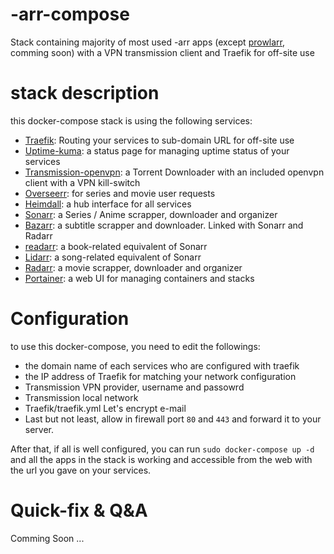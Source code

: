 # -arr-compose
Stack containing majority of most used -arr apps (except [prowlarr](https://github.com/Prowlarr/Prowlarr), comming soon) with a VPN transmission client and Traefik for off-site use

# stack description

this docker-compose stack is using the following services:
- [Traefik](https://github.com/traefik/traefik): Routing your services to sub-domain URL for off-site use
- [Uptime-kuma](https://github.com/louislam/uptime-kuma): a status page for managing uptime status of your services
- [Transmission-openvpn](https://github.com/haugene/docker-transmission-openvpn): a Torrent Downloader with an included openvpn client with a VPN kill-switch
- [Overseerr](https://github.com/sct/overseerr): for series and movie user requests
- [Heimdall](https://github.com/linuxserver/Heimdall): a hub interface for all services
- [Sonarr](https://github.com/Sonarr/Sonarr): a Series / Anime scrapper, downloader and organizer
- [Bazarr](https://github.com/morpheus65535/bazarr): a subtitle scrapper and downloader. Linked with Sonarr and Radarr
- [readarr](https://github.com/Readarr/Readarr): a book-related equivalent of Sonarr
- [Lidarr](https://github.com/Lidarr/Lidarr): a song-related equivalent of Sonarr
- [Radarr](https://github.com/Radarr/Radarr): a movie scrapper, downloader and organizer
- [Portainer](https://github.com/portainer/portainer): a web UI for managing containers and stacks

# Configuration

to use this docker-compose, you need to edit the followings:
- the domain name of each services who are configured with traefik
- the IP address of Traefik for matching your network configuration
- Transmission VPN provider, username and passowrd
- Transmission local network
- Traefik/traefik.yml Let's encrypt e-mail
- Last but not least, allow in firewall port `80` and `443` and forward it to your server.

After that, if all is well configured, you can run `sudo docker-compose up -d` and all the apps in the stack is working and accessible from the web with the url you gave on your services.

# Quick-fix & Q&A

Comming Soon ...